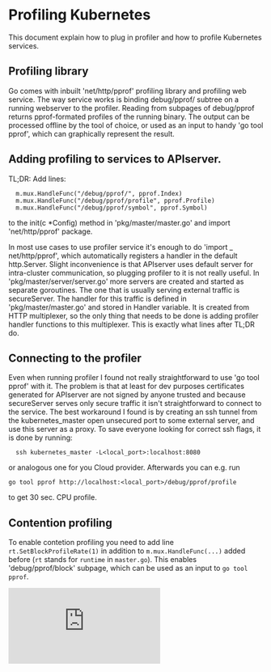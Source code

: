 # Profiling Kubernetes

This document explain how to plug in profiler and how to profile Kubernetes services.

## Profiling library

Go comes with inbuilt 'net/http/pprof' profiling library and profiling web service. The way service works is binding debug/pprof/ subtree on a running webserver to the profiler. Reading from subpages of debug/pprof returns pprof-formated profiles of the running binary. The output can be processed offline by the tool of choice, or used as an input to handy 'go tool pprof', which can graphically represent the result.

## Adding profiling to services to APIserver.

TL;DR: Add lines:
```
  m.mux.HandleFunc("/debug/pprof/", pprof.Index)
  m.mux.HandleFunc("/debug/pprof/profile", pprof.Profile)
  m.mux.HandleFunc("/debug/pprof/symbol", pprof.Symbol)
```
to the init(c *Config) method in 'pkg/master/master.go' and import 'net/http/pprof' package.

In most use cases to use profiler service it's enough to do 'import _ net/http/pprof', which automatically registers a handler in the default http.Server. Slight inconvenience is that APIserver uses default server for intra-cluster communication, so plugging profiler to it is not really useful. In 'pkg/master/server/server.go' more servers are created and started as separate goroutines. The one that is usually serving external traffic is secureServer. The handler for this traffic is defined in 'pkg/master/master.go' and stored in Handler variable. It is created from HTTP multiplexer, so the only thing that needs to be done is adding profiler handler functions to this multiplexer. This is exactly what lines after TL;DR do.

## Connecting to the profiler
Even when running profiler I found not really straightforward to use 'go tool pprof' with it. The problem is that at least for dev purposes certificates generated for APIserver are not signed by anyone trusted and because secureServer serves only secure traffic it isn't straightforward to connect to the service. The best workaround I found is by creating an ssh tunnel from the kubernetes_master open unsecured port to some external server, and use this server as a proxy. To save everyone looking for correct ssh flags, it is done by running:
```
  ssh kubernetes_master -L<local_port>:localhost:8080
```
or analogous one for you Cloud provider. Afterwards you can e.g. run
```
go tool pprof http://localhost:<local_port>/debug/pprof/profile
```
to get 30 sec. CPU profile.

## Contention profiling

To enable contetion profiling you need to add line ```rt.SetBlockProfileRate(1)``` in addition to ```m.mux.HandleFunc(...)``` added before (```rt``` stands for ```runtime``` in ```master.go```). This enables 'debug/pprof/block' subpage, which can be used as an input to ```go tool pprof```.


[![Analytics](https://kubernetes-site.appspot.com/UA-36037335-10/GitHub/docs/devel/profiling.md?pixel)]()
